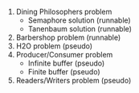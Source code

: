 
1. Dining Philosophers problem
     - Semaphore solution (runnable)
     - Tanenbaum solution (runnable)
2. Barbershop problem (runnable)
3. H2O problem (pseudo)
4. Producer/Consumer problem
     - Infinite buffer (pseudo)
     - Finite buffer (pseudo)
5. Readers/Writers problem (pseudo)
